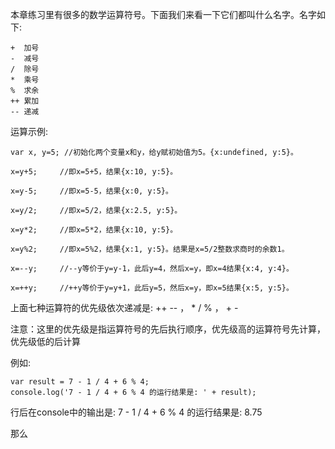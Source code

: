 本章练习里有很多的数学运算符号。下面我们来看一下它们都叫什么名字。名字如下:

    +  加号          
    -  减号
    /  除号
    *  乘号
    %  求余
    ++ 累加
    -- 递减

运算示例:

    var x, y=5; //初始化两个变量x和y，给y赋初始值为5。{x:undefined, y:5}。
    
    x=y+5;     //即x=5+5，结果{x:10, y:5}。
    
    x=y-5;     //即x=5-5，结果{x:0, y:5}。
    
    x=y/2;     //即x=5/2，结果{x:2.5, y:5}。
    
    x=y*2;     //即x=5*2，结果{x:10, y:5}。
    
    x=y%2;     //即x=5%2，结果{x:1, y:5}。结果是x=5/2整数求商时的余数1。
    
    x=--y;     //--y等价于y=y-1，此后y=4，然后x=y，即x=4结果{x:4, y:4}。
    
    x=++y;     //++y等价于y=y+1，此后y=5，然后x=y，即x=5结果{x:5, y:5}。

上面七种运算符的优先级依次递减是: ++ -- ， * / % ， + -

注意：这里的优先级是指运算符号的先后执行顺序，优先级高的运算符号先计算，优先级低的后计算

例如:

    var result = 7 - 1 / 4 + 6 % 4; 
    console.log('7 - 1 / 4 + 6 % 4 的运行结果是: ' + result);

行后在console中的输出是: 7 - 1 / 4 + 6 % 4 的运行结果是: 8.75

那么
    